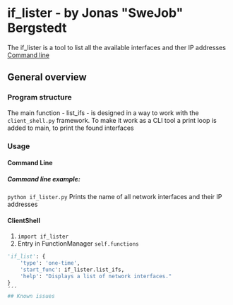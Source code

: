 # if_lister - by Jonas "SweJob" Bergstedt

The if_lister is a tool to list all the available interfaces and ther IP addresses
[Command line](#command-line)

## General overview
### Program structure
The main function - list_ifs -  is designed in a way to work with the `client_shell.py` framework.
To make it work as a CLI tool a print loop is added to main, to print the found interfaces

### Usage
#### Command Line
##### Command line example:  
`python if_lister.py`
Prints the name of all network interfaces and their IP addresses

#### ClientShell
1. `import if_lister`
2. Entry in FunctionManager `self.functions`  
```python
'if_list': {
    'type': 'one-time',
    'start_func': if_lister.list_ifs,
    'help': "Displays a list of network interfaces."
}
´´´
## Known issues